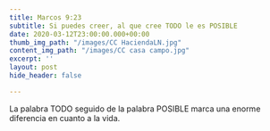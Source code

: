 ```yaml
---
title: Marcos 9:23
subtitle: Si puedes creer, al que cree TODO le es POSIBLE
date: 2020-03-12T23:00:00.000+00:00
thumb_img_path: "/images/CC HaciendaLN.jpg"
content_img_path: "/images/CC casa campo.jpg"
excerpt: ''
layout: post
hide_header: false

---
```

La palabra TODO seguido de la palabra POSIBLE marca una enorme diferencia en cuanto a la vida.